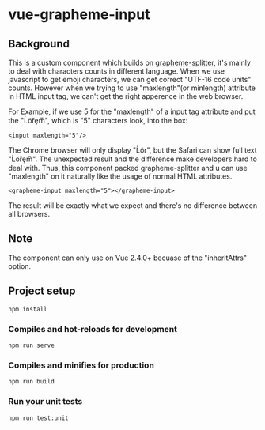 # vue-grapheme-input

## Background

This is a custom component which builds on [grapheme-splitter](https://github.com/orling/grapheme-splitter), it's mainly to deal with characters counts in different language. When we use javascript to get emoji characters, we can get correct "UTF-16 code units" counts. However when we trying to use "maxlength"(or minlength) attribute in HTML input tag, we can't get the right apperence in the web browser.

For Example, if we use 5 for the "maxlength" of a input tag attribute and put the "Ĺo͂řȩm̅", which is "5" characters look, into the box:
```
<input maxlength="5"/> 
```

The Chrome browser will only display "Ĺo͂r", but the Safari can show full text "Ĺo͂řȩm̅". The unexpected result and the difference make developers hard to deal with.
Thus, this component packed grapheme-splitter and u can use "maxlength" on it naturally like the usage of normal HTML attributes.
```
<grapheme-input maxlength="5"></grapheme-input>
```
The result will be exactly what we expect and there's no difference between all browsers.

## Note

The component can only use on Vue 2.4.0+ becuase of the "inheritAttrs" option.

## Project setup
```
npm install
```

### Compiles and hot-reloads for development
```
npm run serve
```

### Compiles and minifies for production
```
npm run build
```

### Run your unit tests
```
npm run test:unit
```
